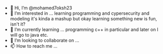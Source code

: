 - 👋 Hi, I’m @mohamed7oksh23
- 👀 I’m interested in ... learning programming and cypersecurity and modeling it's kinda a mashup but okay learning something new is fun, isn't it?
- 🌱 I’m currently learning ... programming c++ in particular and later on I will go to java etc. 
- 💞️ I’m looking to collaborate on ...
- 📫 How to reach me ...

<!---
mohamed7oksh23/mohamed7oksh23 is a ✨ special ✨ repository because its `README.md` (this file) appears on your GitHub profile.
You can click the Preview link to take a look at your changes.
--->
